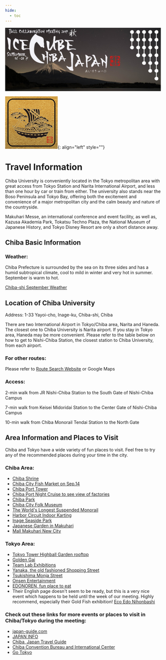 ```yaml
---
hide:
  - toc
---
```


![2019 Fall Collaboration Meeting](titleNoren2C_new.jpg)


![ ](travel.jpg){: align="left" style=""}

# Travel Information

Chiba University is conveniently located in the Tokyo metropolitan area with great access from Tokyo Station and Narita International Airport, and less than one hour by car or train from either. The university also stands near the Boso Peninsula and Tokyo Bay, offering both the excitement and convenience of a major metropolitan city and the calm beauty and nature of the countryside.

Makuhari Messe, an international conference and event facility, as well as, Kazusa Akademia Park, Tokatsu Techno Plaza, the National Museum of Japanese History, and Tokyo Disney Resort are only a short distance away.

## Chiba Basic Information

### Weather:

Chiba Prefecture is surrounded by the sea on its three sides and has a humid subtropical climate, cool to mild in winter and very hot in summer. September is warm to hot.

[Chiba-shi September Weather](https://www.accuweather.com/en/jp/chiba-shi/223069/september-weather/223069)

## Location of Chiba University

Address: 1-33 Yayoi-cho, Inage-ku, Chiba-shi, Chiba

There are two International Airport in Tokyo/Chiba area, Narita and Haneda. The closest one to Chiba University is Narita airport. If you stay in Tokyo area, Haneda may be more convenient.  Please refer to the table below on how to get to Nishi-Chiba Station, the closest station to Chiba University, from each airport.


###  For other routes:

Please refer to [Route Search Website](https://world.jorudan.co.jp/mln/en/) or Google Maps


### Access:

2-min walk from JR Nishi-Chiba Station to the South Gate of Nishi-Chiba Campus

7-min walk from Keisei Midoridai Station to the Center Gate of Nishi-Chiba Campus

10-min walk from Chiba Monorail Tendai Station to the North Gate

## Area Information and Places to Visit

Chiba and Tokyo have a wide variety of fun places to visit. Feel free to try any of the recommended places during your time in the city.

### Chiba Area:

- [Chiba Shrine](https://en.japantravel.com/chiba/chiba-shrine/3324)
- [Chiba City Fish Market on Sep.14](http://www.chibauo.jp/access.html)
- [Chiba Port Tower](https://chiba-porttower.com/)
- [Chiba Port Night Cruise to see view of factories](http://www.chiba-port.com/%E5%B7%A5%E5%A0%B4%E5%A4%9C%E6%99%AF%E3%82%AF%...)
- [Chiba Park](https://en.japantravel.com/chiba/chiba-park-in-autumn/33350)
- [Chiba City Folk Museum](http://japan-chiba-guide.com/sys/data/index/page/id/18328/)
- [The World's Longest Suspended Monorail](http://japan-chiba-guide.com/sys/data/index/page/id/18326/)
- [Harbor Circuit Indoor Karting](https://en.japantravel.com/chiba/harbor-circuit-indoor-karting/1311)
- [Inage Seaside Park](https://en.japantravel.com/chiba/sunset-at-inage-seaside-park/23924)
- [Japanese Garden in Makuhari ](http://japan-chiba-guide.com/sys/data/index/page/id/18325/)
- [Mall Makuhari New City](https://en.aeonmall.global/mall/makuharishintoshin-aeonmall/)

### Tokyo Area:

- [Tokyo Tower Highball Garden rooftop]( https://www.tokyotower.co.jp/event/attraction-event/highball-garden2019/...)
- [Golden Gai](https://www.roughguides.com/article/tokyos-tiniest-drinking-dens-a-guide...)
- [Team Lab Exhibitions](https://www.team-lab.com/)
- [Yanaka, the old fashioned Shopping Street](https://jw-webmagazine.com/yanaka-ginza-tokyos-best-old-fashioned-shoppi...)
- [Tsukishima Monja Street](https://jw-webmagazine.com/tokyos-hidden-gourmet-gem-tsukishima-monja-st...)
- [Onsen Entertainment](https://daiba.ooedoonsen.jp/en/)
- [EDONOREN, fun place to eat](http://www.jrtk.jp.e.wz.hp.transer.com/edonoren/)
- Their English page doesn't seem to be ready, but this is a very nice event which happens to be held until the week of our meeting. Highly recommend, especially their Gold Fish exhibition! [Eco Edo Nihonbashi](https://www.nihonbashi-tokyo.jp/en/ecoedo2019/)

### Check out these links for more events or places to visit in Chiba/Tokyo during the meeting:

- [japan-guide.com](https://www.japan-guide.com/)
- [JAPAN INFO](https://jpninfo.com/)
- [Chiba, Japan Travel Guide](http://japan-chiba-guide.com/)
- [Chiba Convention Bureau and International Center](https://www.ccb.or.jp/mice/e/why-chiba/about-chiba/event/)
- [Go Tokyo](https://www.gotokyo.org/)
